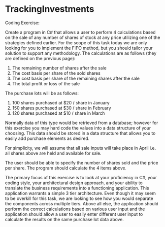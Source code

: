 # TrackingInvestments

Coding Exercise:

Create a program in C# that allows a user to perform 4 calculations based on the sale of any number of shares of stock at any price utilizing one of the strategies defined earlier. For the scope of this task today we are only looking for you to implement the FIFO method, but you should tailor your solution to support any methodology. The calculations are as follows (they are defined on the previous page):

1.	The remaining number of shares after the sale 
2.	The cost basis per share of the sold shares
3.	The cost basis per share of the remaining shares after the sale
4.	The total profit or loss of the sale

The purchase lots will be as follows:

1.	100 shares purchased at $20 / share in January
2.	150 shares purchased at $30 / share in February
3.	120 shares purchased at $10 / share in March

Normally data of this type would be retrieved from a database; however for this exercise you may hard code the values into a data structure of your choosing.  This data should be stored in a data structure that allows you to easily add purchase elements as desired.

For simplicity, we will assume that all sale inputs will take place in April i.e. all shares above are held and available for sale.

The user should be able to specify the number of shares sold and the price per share.  The program should calculate the 4 items above.

The primary focus of this exercise is to look at your proficiency in C#, your coding style, your architectural design approach, and your ability to translate the business requirements into a functioning application.  This application warrants a simple 3 tier architecture.  Even though it may seem to be overkill for this task, we are looking to see how you would separate the components across multiple tiers.  Above all else, the application should perform the correct calculations based on various user input and the application should allow a user to easily enter different user input to calculate the results on the same purchase lot data above.
